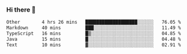 ### Hi there 👋

<!--
**WShiBin/WShiBin** is a ✨ _special_ ✨ repository because its `README.md` (this file) appears on your GitHub profile.

Here are some ideas to get you started:

- 🔭 I’m currently working on ...
- 🌱 I’m currently learning ...
- 👯 I’m looking to collaborate on ...
- 🤔 I’m looking for help with ...
- 💬 Ask me about ...
- 📫 How to reach me: ...
- 😄 Pronouns: ...
- ⚡ Fun fact: ...
-->

<!--START_SECTION:waka-->

```txt
Other        4 hrs 26 mins   ███████████████████░░░░░░   76.05 %
Markdown     40 mins         ███░░░░░░░░░░░░░░░░░░░░░░   11.49 %
TypeScript   16 mins         █▒░░░░░░░░░░░░░░░░░░░░░░░   04.85 %
Java         15 mins         █░░░░░░░░░░░░░░░░░░░░░░░░   04.48 %
Text         10 mins         ▓░░░░░░░░░░░░░░░░░░░░░░░░   02.91 %
```

<!--END_SECTION:waka-->
